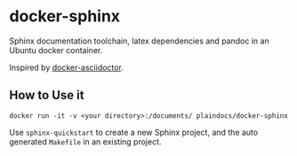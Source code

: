 # docker-sphinx
Sphinx documentation toolchain, latex dependencies and pandoc in an Ubuntu docker container.

Inspired by [docker-asciidoctor](https://github.com/asciidoctor/docker-asciidoctor).

## How to Use it

    docker run -it -v <your directory>:/documents/ plaindocs/docker-sphinx

Use `sphinx-quickstart` to create a new Sphinx project, and the auto generated `Makefile` in an existing project. 
